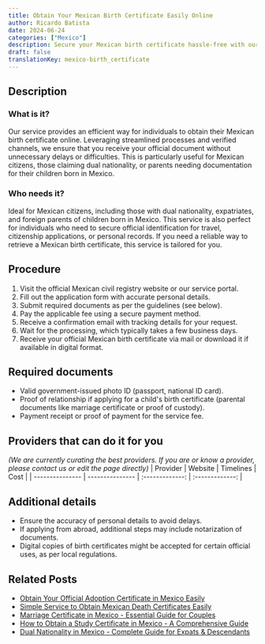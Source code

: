```yaml
---
title: Obtain Your Mexican Birth Certificate Easily Online
author: Ricardo Batista
date: 2024-06-24
categories: ["Mexico"]
description: Secure your Mexican birth certificate hassle-free with our streamlined online process. Fast, reliable, and simple steps to get your official document.
draft: false
translationKey: mexico-birth_certificate
---
```


## Description
### What is it?
Our service provides an efficient way for individuals to obtain their Mexican birth certificate online. Leveraging streamlined processes and verified channels, we ensure that you receive your official document without unnecessary delays or difficulties. This is particularly useful for Mexican citizens, those claiming dual nationality, or parents needing documentation for their children born in Mexico.

### Who needs it?
Ideal for Mexican citizens, including those with dual nationality, expatriates, and foreign parents of children born in Mexico. This service is also perfect for individuals who need to secure official identification for travel, citizenship applications, or personal records. If you need a reliable way to retrieve a Mexican birth certificate, this service is tailored for you.

## Procedure

1. Visit the official Mexican civil registry website or our service portal.
2. Fill out the application form with accurate personal details.
3. Submit required documents as per the guidelines (see below).
4. Pay the applicable fee using a secure payment method.
5. Receive a confirmation email with tracking details for your request.
6. Wait for the processing, which typically takes a few business days.
7. Receive your official Mexican birth certificate via mail or download it if available in digital format.


## Required documents

- Valid government-issued photo ID (passport, national ID card).
- Proof of relationship if applying for a child's birth certificate (parental documents like marriage certificate or proof of custody).
- Payment receipt or proof of payment for the service fee.


## Providers that can do it for you
_(We are currently curating the best providers. If you are or know a provider, please contact us or edit the page directly)_
| Provider        |     Website     |     Timelines    |       Cost      |
| --------------- | --------------- |  :-------------: | :-------------: |

## Additional details

- Ensure the accuracy of personal details to avoid delays.
- If applying from abroad, additional steps may include notarization of documents.
- Digital copies of birth certificates might be accepted for certain official uses, as per local regulations.

## Related Posts

- [Obtain Your Official Adoption Certificate in Mexico Easily](https://tramitit.com/guides/mexico/adoption_certificate_request/)
- [Simple Service to Obtain Mexican Death Certificates Easily](https://tramitit.com/guides/mexico/death_certificate/)
- [Marriage Certificate in Mexico - Essential Guide for Couples](https://tramitit.com/guides/mexico/marriage_certificate/)
- [How to Obtain a Study Certificate in Mexico - A Comprehensive Guide](https://tramitit.com/guides/mexico/study_certificate/)
- [Dual Nationality in Mexico - Complete Guide for Expats & Descendants](https://tramitit.com/guides/mexico/nationality_request/)